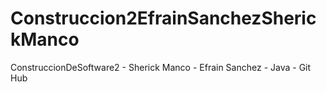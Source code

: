 # Construccion2EfrainSanchezSherickManco
ConstruccionDeSoftware2 - Sherick Manco - Efrain Sanchez - Java - Git Hub
